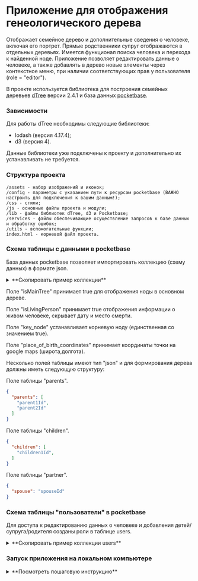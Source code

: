# Приложение для отображения генеологического дерева

Отображает семейное дерево и дополнительные сведения о человеке, включая его портрет. Прямые родственники супруг отображаются в отдельных деревьях.
Имеется функционал поиска человека и перехода к найденной ноде.
Приложение позволяет редактировать данные о человеке, а также добавлять в дерево новые элементы через контекстное меню, при наличии соответствующих прав у пользователя (role = "editor").

В проекте используется библиотека для построения семейных деревьев [dTree](https://github.com/ErikGartner/dTree) версии 2.4.1 и база данных [pocketbase](https://pocketbase.io/).

### Зависимости
Для работы dTree необходимы следующие библиотеки:
* lodash (версия 4.17.4);
* d3 (версия 4).

Данные библиотеки уже подключены к проекту и дополнительно их устанавливать не требуется.

### Структура проекта
    /assets - набор изображений и иконок;
    /config - параметры с указанием пути к ресурсам pocketbase (ВАЖНО настроить для подключения к вашим данным!);
    /css - стили;
    /js - основные файлы проекта и модули;
    /lib - файлы библиотек dTree, d3 и Pocketbase;
    /services - файлы обеспечивающие осуществление запросов к базе данных и обработку ошибок;
    /utils - вспомогательные функции;
    index.html - корневой файл проекта.

### Схема таблицы с данными в pocketbase
База данных pocketbase позволяет импортировать коллекцию (схему данных) в формате json.

<details> <summary>**Скопировать пример коллекции**</summary>

```json
[
    {
        "id": "djal98a7q4a4nnq",
        "listRule": "@request.auth.id != \"\"",
        "viewRule": "@request.auth.id != \"\"",
        "createRule": "@request.auth.id != \"\" && @request.auth.role = \"editor\"",
        "updateRule": "@request.auth.id != \"\" && @request.auth.role = \"editor\"",
        "deleteRule": null,
        "name": "genealogy",
        "type": "base",
        "fields": [
            {
                "autogeneratePattern": "[a-z0-9]{15}",
                "hidden": false,
                "id": "text3208210256",
                "max": 15,
                "min": 15,
                "name": "id",
                "pattern": "^[a-z0-9]+$",
                "presentable": false,
                "primaryKey": true,
                "required": true,
                "system": true,
                "type": "text"
            },
            {
                "autogeneratePattern": "",
                "hidden": false,
                "id": "1cpdgevn",
                "max": 0,
                "min": 0,
                "name": "name",
                "pattern": "",
                "presentable": false,
                "primaryKey": false,
                "required": true,
                "system": false,
                "type": "text"
            },
            {
                "hidden": false,
                "id": "3oxskp1c",
                "maxSelect": 1,
                "name": "gender",
                "presentable": false,
                "required": true,
                "system": false,
                "type": "select",
                "values": [
                    "M",
                    "F"
                ]
            },
            {
                "hidden": false,
                "id": "y7f7i70j",
                "maxSelect": 1,
                "maxSize": 5242880,
                "mimeTypes": [
                    "image/jpeg",
                    "image/vnd.mozilla.apng",
                    "image/png"
                ],
                "name": "portret",
                "presentable": false,
                "protected": false,
                "required": false,
                "system": false,
                "thumbs": [
                    "200x200f"
                ],
                "type": "file"
            },
            {
                "autogeneratePattern": "",
                "hidden": false,
                "id": "rjs05tyj",
                "max": 20,
                "min": 0,
                "name": "date_of_birth",
                "pattern": "",
                "presentable": false,
                "primaryKey": false,
                "required": true,
                "system": false,
                "type": "text"
            },
            {
                "autogeneratePattern": "",
                "hidden": false,
                "id": "wh80oml2",
                "max": 20,
                "min": 0,
                "name": "date_of_death",
                "pattern": "",
                "presentable": false,
                "primaryKey": false,
                "required": false,
                "system": false,
                "type": "text"
            },
            {
                "autogeneratePattern": "",
                "hidden": false,
                "id": "hj19lfca",
                "max": 50,
                "min": 0,
                "name": "place_of_birth",
                "pattern": "",
                "presentable": false,
                "primaryKey": false,
                "required": false,
                "system": false,
                "type": "text"
            },
            {
                "autogeneratePattern": "",
                "hidden": false,
                "id": "12xua8gn",
                "max": 0,
                "min": 0,
                "name": "place_of_birth_coordinates",
                "pattern": "",
                "presentable": false,
                "primaryKey": false,
                "required": false,
                "system": false,
                "type": "text"
            },
            {
                "autogeneratePattern": "",
                "hidden": false,
                "id": "qfatge8n",
                "max": 50,
                "min": 0,
                "name": "place_of_death",
                "pattern": "",
                "presentable": false,
                "primaryKey": false,
                "required": false,
                "system": false,
                "type": "text"
            },
            {
                "convertURLs": false,
                "hidden": false,
                "id": "n3tnaasl",
                "maxSize": 0,
                "name": "information",
                "presentable": false,
                "required": false,
                "system": false,
                "type": "editor"
            },
            {
                "hidden": false,
                "id": "t5b1guf8",
                "maxSize": 2000000,
                "name": "parents",
                "presentable": false,
                "required": false,
                "system": false,
                "type": "json"
            },
            {
                "hidden": false,
                "id": "uanxbdqu",
                "maxSize": 2000000,
                "name": "children",
                "presentable": false,
                "required": false,
                "system": false,
                "type": "json"
            },
            {
                "hidden": false,
                "id": "vgdxarjd",
                "maxSize": 2000000,
                "name": "partner",
                "presentable": false,
                "required": false,
                "system": false,
                "type": "json"
            },
            {
                "hidden": false,
                "id": "2tmbacn5",
                "name": "key_node",
                "presentable": false,
                "required": false,
                "system": false,
                "type": "bool"
            },
            {
                "hidden": false,
                "id": "5xbc2aun",
                "name": "isLivingPerson",
                "presentable": false,
                "required": false,
                "system": false,
                "type": "bool"
            },
            {
                "hidden": false,
                "id": "hpittoif",
                "name": "isMainTree",
                "presentable": false,
                "required": false,
                "system": false,
                "type": "bool"
            },
            {
                "hidden": false,
                "id": "autodate2990389176",
                "name": "created",
                "onCreate": true,
                "onUpdate": false,
                "presentable": false,
                "system": false,
                "type": "autodate"
            },
            {
                "hidden": false,
                "id": "autodate3332085495",
                "name": "updated",
                "onCreate": true,
                "onUpdate": true,
                "presentable": false,
                "system": false,
                "type": "autodate"
            }
        ],
        "indexes": [],
        "system": false
    }
]
```
</details>

Поле "isMainTree" принимает true для отображения ноды в основном дереве.

Поле "isLivingPerson" принимает true отображения информации о живом человеке, скрывает дату и место смерти.

Поле "key_node" устанавливает корневую ноду (единственная со значением true).

Поле "place_of_birth_coordinates" принимает координаты точки на google maps (широта,долгота).

Несколько полей таблицы имеют тип "json" и для формирования дерева должны иметь следующую структуру:

Поле таблицы "parents".
```json
{
  "parents": [
    "parent1Id",
    "parent2Id"
  ]
}
```

Поле таблицы "children".
```json
{
  "children": [
    "children1Id",
  ]
}
```

Поле таблицы "partner".
```json
{
  "spouse": "spouseId"
}
```

### Схема таблицы "пользователи" в pocketbase

Для доступа к редактированию данных о человеке и добавления детей/супруга/родителя созданы роли в таблице users.

<details> <summary>**Скопировать пример коллекции users**</summary>

```json
[
    {
        "id": "_pb_users_auth_",
        "listRule": null,
        "viewRule": null,
        "createRule": null,
        "updateRule": null,
        "deleteRule": null,
        "name": "users",
        "type": "auth",
        "fields": [
            {
                "autogeneratePattern": "[a-z0-9]{15}",
                "hidden": false,
                "id": "text3208210256",
                "max": 15,
                "min": 15,
                "name": "id",
                "pattern": "^[a-z0-9]+$",
                "presentable": false,
                "primaryKey": true,
                "required": true,
                "system": true,
                "type": "text"
            },
            {
                "cost": 10,
                "hidden": true,
                "id": "password901924565",
                "max": 0,
                "min": 8,
                "name": "password",
                "pattern": "",
                "presentable": false,
                "required": true,
                "system": true,
                "type": "password"
            },
            {
                "autogeneratePattern": "[a-zA-Z0-9_]{50}",
                "hidden": true,
                "id": "text2504183744",
                "max": 60,
                "min": 30,
                "name": "tokenKey",
                "pattern": "",
                "presentable": false,
                "primaryKey": false,
                "required": true,
                "system": true,
                "type": "text"
            },
            {
                "exceptDomains": null,
                "hidden": false,
                "id": "email3885137012",
                "name": "email",
                "onlyDomains": null,
                "presentable": false,
                "required": true,
                "system": true,
                "type": "email"
            },
            {
                "hidden": false,
                "id": "bool1547992806",
                "name": "emailVisibility",
                "presentable": false,
                "required": false,
                "system": true,
                "type": "bool"
            },
            {
                "hidden": false,
                "id": "bool256245529",
                "name": "verified",
                "presentable": false,
                "required": false,
                "system": true,
                "type": "bool"
            },
            {
                "autogeneratePattern": "users[0-9]{6}",
                "hidden": false,
                "id": "text4166911607",
                "max": 150,
                "min": 3,
                "name": "username",
                "pattern": "^[\\w][\\w\\.\\-]*$",
                "presentable": false,
                "primaryKey": false,
                "required": true,
                "system": false,
                "type": "text"
            },
            {
                "hidden": false,
                "id": "users_avatar",
                "maxSelect": 1,
                "maxSize": 5242880,
                "mimeTypes": [
                    "image/jpeg",
                    "image/png",
                    "image/svg+xml",
                    "image/gif",
                    "image/webp"
                ],
                "name": "avatar",
                "presentable": false,
                "protected": false,
                "required": false,
                "system": false,
                "thumbs": null,
                "type": "file"
            },
            {
                "hidden": false,
                "id": "tqrvqkyv",
                "maxSelect": 1,
                "name": "role",
                "presentable": false,
                "required": true,
                "system": false,
                "type": "select",
                "values": [
                    "viewer",
                    "editor"
                ]
            },
            {
                "autogeneratePattern": "",
                "hidden": false,
                "id": "u822yrfz",
                "max": 0,
                "min": 0,
                "name": "name",
                "pattern": "",
                "presentable": false,
                "primaryKey": false,
                "required": false,
                "system": false,
                "type": "text"
            },
            {
                "hidden": false,
                "id": "autodate2990389176",
                "name": "created",
                "onCreate": true,
                "onUpdate": false,
                "presentable": false,
                "system": false,
                "type": "autodate"
            },
            {
                "hidden": false,
                "id": "autodate3332085495",
                "name": "updated",
                "onCreate": true,
                "onUpdate": true,
                "presentable": false,
                "system": false,
                "type": "autodate"
            }
        ],
        "indexes": [
            "CREATE UNIQUE INDEX `__pb_users_auth__username_idx` ON `users` (username COLLATE NOCASE)",
            "CREATE UNIQUE INDEX `__pb_users_auth__email_idx` ON `users` (`email`) WHERE `email` != ''",
            "CREATE UNIQUE INDEX `__pb_users_auth__tokenKey_idx` ON `users` (`tokenKey`)"
        ],
        "system": false,
        "authRule": "",
        "manageRule": null,
        "authAlert": {
            "enabled": true,
            "emailTemplate": {
                "subject": "Login from a new location",
                "body": "<p>Hello,</p>\n<p>We noticed a login to your {APP_NAME} account from a new location.</p>\n<p>If this was you, you may disregard this email.</p>\n<p><strong>If this wasn't you, you should immediately change your {APP_NAME} account password to revoke access from all other locations.</strong></p>\n<p>\n  Thanks,<br/>\n  {APP_NAME} team\n</p>"
            }
        },
        "oauth2": {
            "mappedFields": {
                "id": "",
                "name": "",
                "username": "username",
                "avatarURL": ""
            },
            "enabled": false
        },
        "passwordAuth": {
            "enabled": true,
            "identityFields": [
                "email"
            ]
        },
        "mfa": {
            "enabled": false,
            "duration": 1800,
            "rule": ""
        },
        "otp": {
            "enabled": false,
            "duration": 180,
            "length": 8,
            "emailTemplate": {
                "subject": "OTP for {APP_NAME}",
                "body": "<p>Hello,</p>\n<p>Your one-time password is: <strong>{OTP}</strong></p>\n<p><i>If you didn't ask for the one-time password, you can ignore this email.</i></p>\n<p>\n  Thanks,<br/>\n  {APP_NAME} team\n</p>"
            }
        },
        "authToken": {
            "duration": 1209600
        },
        "passwordResetToken": {
            "duration": 1800
        },
        "emailChangeToken": {
            "duration": 1800
        },
        "verificationToken": {
            "duration": 604800
        },
        "fileToken": {
            "duration": 120
        },
        "verificationTemplate": {
            "subject": "Verify your {APP_NAME} email",
            "body": "<p>Hello,</p>\n<p>Thank you for joining us at {APP_NAME}.</p>\n<p>Click on the button below to verify your email address.</p>\n<p>\n  <a class=\"btn\" href=\"{APP_URL}/_/#/auth/confirm-verification/{TOKEN}\" target=\"_blank\" rel=\"noopener\">Verify</a>\n</p>\n<p>\n  Thanks,<br/>\n  {APP_NAME} team\n</p>"
        },
        "resetPasswordTemplate": {
            "subject": "Reset your {APP_NAME} password",
            "body": "<p>Hello,</p>\n<p>Click on the button below to reset your password.</p>\n<p>\n  <a class=\"btn\" href=\"{APP_URL}/_/#/auth/confirm-password-reset/{TOKEN}\" target=\"_blank\" rel=\"noopener\">Reset password</a>\n</p>\n<p><i>If you didn't ask to reset your password, you can ignore this email.</i></p>\n<p>\n  Thanks,<br/>\n  {APP_NAME} team\n</p>"
        },
        "confirmEmailChangeTemplate": {
            "subject": "Confirm your {APP_NAME} new email address",
            "body": "<p>Hello,</p>\n<p>Click on the button below to confirm your new email address.</p>\n<p>\n  <a class=\"btn\" href=\"{APP_URL}/_/#/auth/confirm-email-change/{TOKEN}\" target=\"_blank\" rel=\"noopener\">Confirm new email</a>\n</p>\n<p><i>If you didn't ask to change your email address, you can ignore this email.</i></p>\n<p>\n  Thanks,<br/>\n  {APP_NAME} team\n</p>"
        }
    }
]
```
</details>

### Запуск приложения на локальном компьютере

<details> <summary>**Посмотреть пошаговую инструкцию**</summary>

1. **Скачать исходный код проекта**

   **Способ 1 (простой, без установки дополнительных программ):**
   - В репозитории нажать кнопку "Code" → "Download ZIP"
   - Распаковать скачанный архив в удобное место на компьютере

   **Способ 2 (через Git):**
   - Сначала установить Git:
     - **Windows**: скачать с https://git-scm.com/download/windows и установить
     - **Mac**: Git обычно уже установлен, если нет - установить через https://git-scm.com/download/mac
   - Открыть терминал редактора VS Сode (или другую командную строку) в папке, где хотите сохранить проект
   - Выполнить команду:
   ```bash
   git clone https://github.com/Efim-Maisak/family-tree-dTree.git
   ```

2. **Скачать PocketBase**
   - Перейти на официальный сайт: https://pocketbase.io/ и скачать версию базы данных для вашей операционной системы
   - Распаковать скачанный архив **в папку проекта** (там где находится файл `index.html`)

## Настройка PocketBase

3. **Запуск PocketBase**
   - **Windows**:
	 - Запустить файл pocketbase.exe в папке проекта
     - Открыть терминал в редакторе кода и в папке проекта выполнить команду: `./pocketbase serve`
   - После запуска в консоли появится сообщение о том, что сервер запущен на адресе: http://127.0.0.1:8090

   > ⚠️ **Важно**: Не закрывайте терминал - PocketBase должен работать постоянно, пока вы используете приложение

4. **Создание административного аккаунта**
   - Перейти в браузере по адресу: http://127.0.0.1:8090/_/
   - Создать административный аккаунт суперпользователя (email и пароль)

5. **Импорт коллекции с данными для древа**
   - В админ-панели PocketBase перейти в раздел "Collections"
   - Нажать "Import collections"
   - Вставить JSON-схему коллекции `genealogy` из описания проекта:
   ```json
   [
     {
       "id": "djal98a7q4a4nnq",
       "name": "genealogy",
       "type": "base",
       "system": false,
       "schema": [
         // ... полная схема из описания
       ]
     }
   ]
   ```
   - При импорте выбрать опцию "Merge with existing collection"

6. **Импорт коллекции users**
   - Аналогично импортировать коллекцию `users` используя JSON-схему из описания
   - Эта коллекция управляет правами доступа пользователей
   - При импорте также выбрать опцию "Merge with existing collection"

7. **Включить BatchAPI**
	- В админ-панели PocketBase перейти в раздел "Application"
	- BatchAPI переведите в режим "enabled"

8. **Создание пользователя для входа в приложение**
   - В разделе "Collections" выбрать коллекцию "users"
   - Создать нового пользователя с полями:
     - email: ваш email
     - password: ваш пароль
     - role: "editor" (для возможности редактирования)
     - name: ваше имя
	 - verified: true

## Настройка приложения

9. **Настройка конфигурации API**
   - В папке проекта найти папку `config`
   - Найти файл `apiConfig.example`и переименовать его в `apiConfig.js`
   - Открыть файл `apiConfig.js` и убедиться, что параметры соответствуют настройкам локального запуска (обычно менять ничего не нужно):
   ```javascript
   // Базовый адрес БД
   export const baseUrl = "http://127.0.0.1:8090";
   // Адрес для запроса к БД
   export const baseDBpath = "http://127.0.0.1:8090/api/collections";
   // Название таблицы с данными (переименуйте если у вас другое название)
   export const dataTable = "genealogy";
   // Максимальное количество записей возвращаемое из базы
   export const maxItems = "200";
   // Адрес для получения изображений из БД
   export const baseImagePath = "http://127.0.0.1:8090/api/files";
   // Первая буква фамилии для логотипа (можете изменить на свою)
   export const letterOnShield = "A";
   ```
   - Сохранить файл

## Запуск приложения

10. **Открытие приложения**
	- Если используете редактор VS Сode - установите расширение "Live Server"
    - Перейтите в браузере по адресу: http://localhost:8000 (или запустите Live Server нажав кнопку в правом нижнем углу)
    - Готово! Войдите в приложение используя созданный ранее аккаунт пользователя

</details>